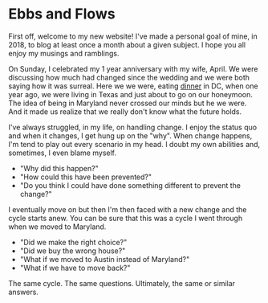 # Ebbs and Flows

First off, welcome to my new website! I've made a personal goal of mine, in 2018, to blog at least once a month about a given subject. I hope you all enjoy my musings and ramblings.

On Sunday, I celebrated my 1 year anniversary with my wife, April. We were discussing how much had changed since the wedding and we were both saying how it was surreal. Here we we were, eating [dinner](http://irongaterestaurantdc.com/) in DC, when one year ago, we were living in Texas and just about to go on our honeymoon. The idea of being in Maryland never crossed our minds but he we were. And it made us realize that we really don't know what the future holds. 

I've always struggled, in my life, on handling change. I enjoy the status quo and when it changes, I get hung up on the "why". When change happens, I'm tend to play out every scenario in my head. I doubt my own abilities and, sometimes, I even blame myself.

- "Why did this happen?" 
- "How could this have been prevented?"
- "Do you think I could have done something different to prevent the change?"

I eventually move on but then I'm then faced with a new change and the cycle starts anew. You can be sure that this was a cycle I went through when we moved to Maryland.

- "Did we make the right choice?"
- "Did we buy the wrong house?"
- "What if we moved to Austin instead of Maryland?"
- "What if we have to move back?"

The same cycle. The same questions. Ultimately, the same or similar answers.

